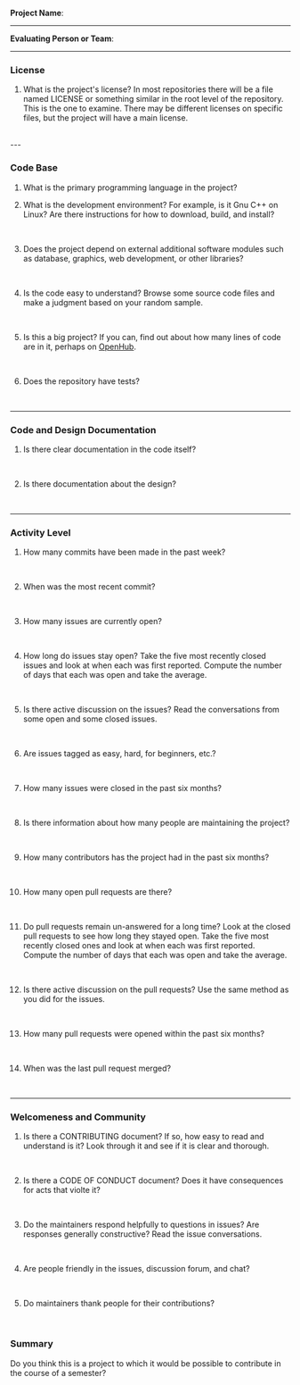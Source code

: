**Project Name**:


---

**Evaluating Person or Team**:


---


### License

1. What is the project's license?
In most repositories there will be a file named LICENSE or something similar in
the root level of the repository. This is the one to examine. There may be
different licenses on specific files, but the project will have a main license.
<br>
---

### Code Base


1. What is the primary programming language in the project?


2. What is the development environment? For example, is it Gnu C++ on Linux?
Are there instructions for how to download, build, and install?
<br>

3. Does the project depend on external additional software modules such as
database,  graphics, web development, or other libraries?
<br>

4. Is the code easy to understand? Browse some source code files and make
a judgment based on your random sample.
<br>

5. Is this a big project? If you can, find out about how many lines of code
are in it, perhaps on [OpenHub](https://www.openhub.net/).
<br>


6. Does the repository have tests?
<br>


---

### Code and Design Documentation
1. Is there clear documentation in the code itself?
<br>


2. Is there documentation about the design?
<br>


---


### Activity Level


1. How many commits have been made in the past week?
<br>

2. When was the most recent commit?
<br>

3. How many issues are currently open?
<br>

4. How long do issues stay open?
Take the five most recently closed issues and look at when each was first reported.
Compute the number of days that each was open and take the average.
<br>

5. Is there active discussion on the issues?
Read the conversations from some open and some closed issues.
<br>

6. Are issues tagged as easy, hard, for beginners, etc.?
<br>

7. How many issues were closed in the past six months?
<br>


8. Is there information about how many people are maintaining the project?
<br>

9. How many contributors has the project had in the past six months?
<br>


10. How many open pull requests are there?
<br>

11. Do pull requests remain un-answered for a long time?
Look at the closed pull requests to see how long they stayed open.
Take the five most recently closed ones and look at when each was first reported.
Compute the number of days that each was open and take the average.
<br>

12. Is there active discussion on the pull requests?
Use the same method as you did for the issues.
<br>

13. How many pull requests were opened within the past six months?
<br>


14. When was the last  pull request  merged?
<br>

---
### Welcomeness and Community

1. Is there a CONTRIBUTING document? If so, how easy to read and understand is it?
Look through it and see if it is clear and thorough.
<br>

2. Is there a CODE OF CONDUCT document? Does it have consequences for acts that
violte it?
<br>

3. Do the maintainers respond helpfully to questions in issues?
Are responses generally constructive?
Read the issue conversations.
<br>

4. Are people friendly in the issues, discussion forum, and chat?
<br>

5. Do maintainers thank people for their contributions?
<br>

### Summary
Do you think  this is a project to which it would be possible to contribute in the
course of a semester?
